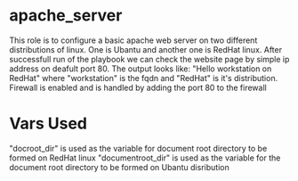 apache_server
=============
This role is to configure a basic apache web server on two different distributions of linux. One is Ubantu and another one is RedHat linux.
After successfull run of the playbook we can check the website page by simple ip address on deafult port 80.
The output looks like:
			"Hello workstation on RedHat"
where "workstation" is the fqdn and "RedHat" is it's distribution.
Firewall is enabled and is handled by adding the port 80 to the firewall

Vars Used
=========
"docroot_dir" is used as the variable for document root directory to be formed on RedHat linux
"documentroot_dir" is used as the variable for the document root directory to be formed on Ubantu disribution
